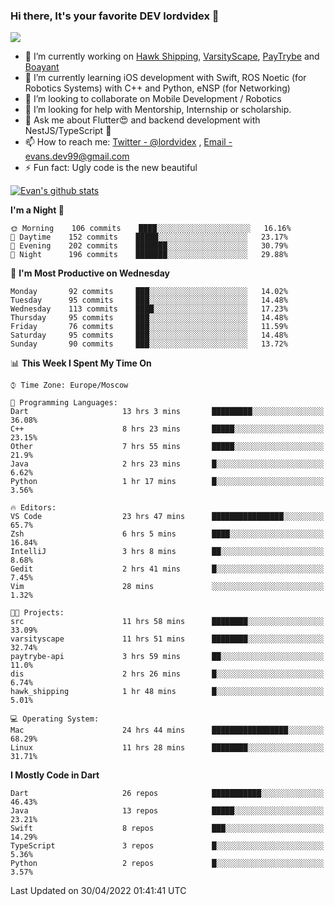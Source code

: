 ### Hi there, It's your favorite DEV lordvidex 👋
<img src="https://komarev.com/ghpvc/?username=lordvidex&label=Views&color=blue&style=plastic" />
<!--
**lordvidex/lordvidex** is a ✨ _special_ ✨ repository because its `README.md` (this file) appears on your GitHub profile.
Here are some ideas to get you started:
-->

- 🔭 I’m currently working on [Hawk Shipping](https://hawkshipping.com), [VarsityScape](https://varsityscape.com), [PayTrybe](https://www.paytrybe.com) and [Boayant](https://www.github.com/boayant-dev)
- 🌱 I’m currently learning iOS development with Swift, ROS Noetic (for Robotics Systems) with C++ and Python, eNSP (for Networking)
- 👯 I’m looking to collaborate on Mobile Development / Robotics
- 🤔 I’m looking for help with Mentorship, Internship or scholarship.
- 💬 Ask me about Flutter😍 and backend development with NestJS/TypeScript 🔮
- 📫 How to reach me: [Twitter - @lordvidex](https://twitter.com/lordvidex) , [Email - evans.dev99@gmail.com](mailto:evans.dev99@gmail.com?body=Hello%20Evans,)
- ⚡ Fun fact: Ugly code is the new beautiful 

<div>
<!-- <a href="https://github.com/lordvidex">
  <img src="https://github-readme-stats.vercel.app/api/top-langs/?username=lordvidex&theme=light" />
</a>    -->
<!-- [![Top Langs](https://github-readme-stats.vercel.app/api/top-langs/?username=lordvidex)](https://github.com/lordvidex/)  -->

<a href="https://github.com/lordvidex">
 <img src="https://github-readme-stats.vercel.app/api?username=lordvidex&show_icons=true&theme=light&line_height=27" alt="Evan's github stats"/>
</a>
</div>


<!--
  <a href="https://github.com/iampawan/FlutterExampleApps">
    <img align="center" src="https://github-readme-stats.vercel.app/api/pin/?username=iampawan&repo=FlutterExampleApps&theme=light" />

  </a>
  <a href="https://github.com/iampawan/VelocityX">
   <img align="center" src="https://github-readme-stats.vercel.app/api/pin/?username=iampawan&repo=VelocityX&theme=light" />
  </a>
-->
<!--START_SECTION:waka-->
**I'm a Night 🦉** 

```text
🌞 Morning    106 commits    ████░░░░░░░░░░░░░░░░░░░░░   16.16% 
🌆 Daytime    152 commits    █████░░░░░░░░░░░░░░░░░░░░   23.17% 
🌃 Evening    202 commits    ███████░░░░░░░░░░░░░░░░░░   30.79% 
🌙 Night      196 commits    ███████░░░░░░░░░░░░░░░░░░   29.88%

```
📅 **I'm Most Productive on Wednesday** 

```text
Monday       92 commits     ███░░░░░░░░░░░░░░░░░░░░░░   14.02% 
Tuesday      95 commits     ███░░░░░░░░░░░░░░░░░░░░░░   14.48% 
Wednesday    113 commits    ████░░░░░░░░░░░░░░░░░░░░░   17.23% 
Thursday     95 commits     ███░░░░░░░░░░░░░░░░░░░░░░   14.48% 
Friday       76 commits     ███░░░░░░░░░░░░░░░░░░░░░░   11.59% 
Saturday     95 commits     ███░░░░░░░░░░░░░░░░░░░░░░   14.48% 
Sunday       90 commits     ███░░░░░░░░░░░░░░░░░░░░░░   13.72%

```


📊 **This Week I Spent My Time On** 

```text
⌚︎ Time Zone: Europe/Moscow

💬 Programming Languages: 
Dart                     13 hrs 3 mins       █████████░░░░░░░░░░░░░░░░   36.08% 
C++                      8 hrs 23 mins       █████░░░░░░░░░░░░░░░░░░░░   23.15% 
Other                    7 hrs 55 mins       █████░░░░░░░░░░░░░░░░░░░░   21.9% 
Java                     2 hrs 23 mins       █░░░░░░░░░░░░░░░░░░░░░░░░   6.62% 
Python                   1 hr 17 mins        █░░░░░░░░░░░░░░░░░░░░░░░░   3.56%

🔥 Editors: 
VS Code                  23 hrs 47 mins      ████████████████░░░░░░░░░   65.7% 
Zsh                      6 hrs 5 mins        ████░░░░░░░░░░░░░░░░░░░░░   16.84% 
IntelliJ                 3 hrs 8 mins        ██░░░░░░░░░░░░░░░░░░░░░░░   8.68% 
Gedit                    2 hrs 41 mins       █░░░░░░░░░░░░░░░░░░░░░░░░   7.45% 
Vim                      28 mins             ░░░░░░░░░░░░░░░░░░░░░░░░░   1.32%

🐱‍💻 Projects: 
src                      11 hrs 58 mins      ████████░░░░░░░░░░░░░░░░░   33.09% 
varsityscape             11 hrs 51 mins      ████████░░░░░░░░░░░░░░░░░   32.74% 
paytrybe-api             3 hrs 59 mins       ██░░░░░░░░░░░░░░░░░░░░░░░   11.0% 
dis                      2 hrs 26 mins       █░░░░░░░░░░░░░░░░░░░░░░░░   6.74% 
hawk_shipping            1 hr 48 mins        █░░░░░░░░░░░░░░░░░░░░░░░░   5.01%

💻 Operating System: 
Mac                      24 hrs 44 mins      █████████████████░░░░░░░░   68.29% 
Linux                    11 hrs 28 mins      ████████░░░░░░░░░░░░░░░░░   31.71%

```

**I Mostly Code in Dart** 

```text
Dart                     26 repos            ███████████░░░░░░░░░░░░░░   46.43% 
Java                     13 repos            █████░░░░░░░░░░░░░░░░░░░░   23.21% 
Swift                    8 repos             ███░░░░░░░░░░░░░░░░░░░░░░   14.29% 
TypeScript               3 repos             █░░░░░░░░░░░░░░░░░░░░░░░░   5.36% 
Python                   2 repos             █░░░░░░░░░░░░░░░░░░░░░░░░   3.57%

```



 Last Updated on 30/04/2022 01:41:41 UTC
<!--END_SECTION:waka-->
